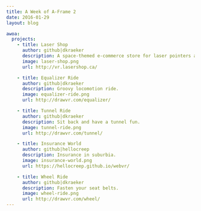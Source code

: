```yaml
---
title: A Week of A-Frame 2
date: 2016-01-29
layout: blog

awoa:
  projects:
    - title: Laser Shop
      author: github|dkraeker
      description: A space-themed e-commerce store for laser pointers and accessories.
      image: laser-shop.png
      url: http://vr.lasershop.ca/

    - title: Equalizer Ride
      author: github|dkraeker
      description: Groovy locomotion ride.
      image: equalizer-ride.png
      url: http://drawvr.com/equalizer/

    - title: Tunnel Ride
      author: github|dkraeker
      description: Sit back and have a tunnel fun.
      image: tunnel-ride.png
      url: http://drawvr.com/tunnel/

    - title: Insurance World
      author: github|hellocreep
      description: Insurance in suburbia.
      image: insurance-world.png
      url: https://hellocreep.github.io/webvr/

    - title: Wheel Ride
      author: github|dkraeker
      description: Fasten your seat belts.
      image: wheel-ride.png
      url: http://drawvr.com/wheel/
---
```

